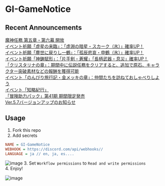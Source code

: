 # GI-GameNotice

## Recent Announcements
[魔神任務 第五章・第六幕 開放](log/21176.md)  
[イベント祈願「虚星の来臨」：「虚淵の暗星・スカーク（氷）」確率UP！](log/21159.md)  
[イベント祈願「塵世に戻りし一鶴」：「孤辰悲哀・申鶴（氷）」確率UP！](log/21160.md)  
[イベント祈願「神鋳賦形」：「片手剣・蒼耀」「長柄武器・息災」確率UP！](log/21161.md)  
[「クリスタリナの章」：期間中に伝説任務をクリアすると、追加で原石、キャラクター突破素材などの報酬を獲得可能](log/21162.md)  
[イベント「のんびり旅行記・金メッキの章」：仲間たちを訪ねておしゃべりしよう](log/21164.md)  
[イベント「知略紀行」](log/21166.md)  
[「冒険助力パック」第41期 期間限定発売](log/21165.md)  
[Ver.5.7バージョンアップのお知らせ](log/21205.md)
<end>

## Usage
1. Fork this repo
2. Add secrets
```ini
NAME = GI-GameNotice
WEBHOOK = https://discord.com/api/webhooks//
LANGUAGE = ja // en, ja, es....
```
![image](https://github.com/c2t-r/GI-GameNotice/assets/80561604/63d8a4f2-9ec2-49d7-a637-44d728b2f945)
3. Set `Workflow permissions` to `Read and write permissions`  
4. Enjoy!

![image](https://github.com/c2t-r/GI-GameNotice/assets/80561604/24ec6182-cd99-4969-ab59-1d65c886077a)
